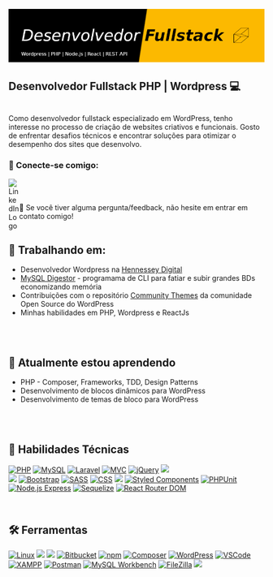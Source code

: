 <p align="center">
  <img src="./github-banner.png" alt="my banner">
</p>
<h2>
  Desenvolvedor Fullstack PHP | Wordpress 💻
</h2> 
</br>
Como desenvolvedor fullstack especializado em WordPress, tenho interesse no processo de criação de websites criativos e funcionais. Gosto de enfrentar desafios técnicos e encontrar soluções para otimizar o desempenho dos sites que desenvolvo.
</br>

### 🤝 Conecte-se comigo:
<a href="https://www.linkedin.com/in/sandro-schutt/"><img align="left" src="https://raw.githubusercontent.com/yushi1007/yushi1007/main/images/linkedin.svg" alt="LinkedInLogo" width="21px"/></a><br>
<br>

💬 Se você tiver alguma pergunta/feedback, não hesite em entrar em contato comigo!
</br>
</br>

## 🔭 Trabalhando em:
- Desenvolvedor Wordpress na [Hennessey Digital](https://hennessey.com/)
- [MySQL Digestor](https://github.com/sandroschutt/mysql-digestor) - programama de CLI para fatiar e subir grandes BDs economizando memória
- Contribuições com o repositório [Community Themes](https://github.com/WordPress/community-themes) da comunidade Open Source do WordPress
- Minhas habilidades em PHP, Wordpress e ReactJs
</br>
</br>

## 🌱 Atualmente estou aprendendo
- PHP - Composer, Frameworks, TDD, Design Patterns
- Desenvolvimento de blocos dinâmicos para WordPress
- Desenvolvimento de temas de bloco para WordPress
</br>
</br>

## 💼 Habilidades Técnicas
[![PHP](https://img.shields.io/badge/-PHP-777BB4?style=flat&logo=php&logoColor=white)](#)
[![MySQL](https://img.shields.io/badge/-MySQL-4479A1?style=flat&logo=mysql&logoColor=white)](#)
[![Laravel](https://img.shields.io/badge/-Laravel-FF2D20?style=flat&logo=laravel&logoColor=white)](#)
[![MVC](https://img.shields.io/badge/-MVC-FF00BF?style=flat)](#)
[![jQuery](https://img.shields.io/badge/-jQuery-0769AD?style=flat&logo=jquery&logoColor=white)](#)
![](https://img.shields.io/badge/Code-React-informational?style=flat&logo=react&color=61DAFB) </br>
![](https://img.shields.io/badge/Code-JavaScript-informational?style=flat&logo=JavaScript&color=F7DF1E)
[![Bootstrap](https://img.shields.io/badge/-Bootstrap-7952B3?style=flat&logo=bootstrap&logoColor=white)](#)
[![SASS](https://img.shields.io/badge/-SASS-CC6699?style=flat&logo=sass&logoColor=white)](#)
[![CSS](https://img.shields.io/badge/-CSS-1572B6?style=flat&logo=css3&logoColor=white)](#)
![](https://img.shields.io/badge/Code-HTML5-informational?style=flat&logo=HTML5&color=E34F26)
[![Styled Components](https://img.shields.io/npm/v/styled-components?label=styled-components&color=db7093)](https://www.npmjs.com/package/styled-components)
[![PHPUnit](https://img.shields.io/packagist/v/phpunit/phpunit?label=PHPUnit&color=green)](https://packagist.org/packages/phpunit/phpunit)
[![Node.js Express](https://img.shields.io/npm/v/express?label=express&color=green)](https://www.npmjs.com/package/express)
[![Sequelize](https://img.shields.io/npm/v/sequelize?label=sequelize&color=blue)](https://www.npmjs.com/package/sequelize)
[![React Router DOM](https://img.shields.io/npm/v/react-router-dom?label=react-router-dom&color=orange)](https://www.npmjs.com/package/react-router-dom)


</br>

## 🛠️ Ferramentas
[![Linux](https://img.shields.io/badge/-Linux-FCC624?style=flat&logo=linux&logoColor=white)](#)
![](https://img.shields.io/badge/Tools-Git-informational?style=flat&logo=Git&color=F05032)
![](https://img.shields.io/badge/Tools-GitHub-informational?style=flat&logo=GitHub&color=181717)
[![Bitbucket](https://img.shields.io/badge/Bitbucket-Repository-blue?logo=bitbucket)](https://bitbucket.org/)
[![npm](https://img.shields.io/badge/-npm-CB3837?style=flat&logo=npm&logoColor=white)](#)
[![Composer](https://img.shields.io/badge/-Composer-885630?style=flat&logo=composer&logoColor=white)](#)
[![WordPress](https://img.shields.io/badge/-WordPress-21759B?style=flat&logo=wordpress&logoColor=white)](#)
[![VSCode](https://img.shields.io/badge/-VSCode-007ACC?style=flat&logo=visual-studio-code&logoColor=white)](#)
[![XAMPP](https://img.shields.io/badge/-XAMPP-F37623?style=flat&logo=xampp&logoColor=white)](#)
[![Postman](https://img.shields.io/badge/-Postman-FF6C37?style=flat&logo=postman&logoColor=white)](#)
[![MySQL Workbench](https://img.shields.io/badge/-MySQL%20Workbench-4479A1?style=flat&logo=mysql&logoColor=white)](#)
[![FileZilla](https://img.shields.io/badge/-FileZilla-BF0000?style=flat&logo=filezilla&logoColor=white)](#)
![](https://img.shields.io/badge/Tools-Figma-informational?style=flat&logo=Figma&color=F24E1E)
</br>

